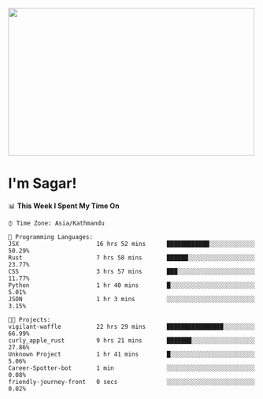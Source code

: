 
<img src="https://media.giphy.com/media/3ornk57KwDXf81rjWM/giphy.gif" width="500" height="300" frameBorder="0" class="giphy-embed" allowFullScreen></img>

#   I'm Sagar!

<!--START_SECTION:waka-->
📊 **This Week I Spent My Time On** 

```text
⌚︎ Time Zone: Asia/Kathmandu

💬 Programming Languages: 
JSX                      16 hrs 52 mins      ████████████░░░░░░░░░░░░░   50.29% 
Rust                     7 hrs 58 mins       ██████░░░░░░░░░░░░░░░░░░░   23.77% 
CSS                      3 hrs 57 mins       ███░░░░░░░░░░░░░░░░░░░░░░   11.77% 
Python                   1 hr 40 mins        █░░░░░░░░░░░░░░░░░░░░░░░░   5.01% 
JSON                     1 hr 3 mins         ░░░░░░░░░░░░░░░░░░░░░░░░░   3.15%

🐱‍💻 Projects: 
vigilant-waffle          22 hrs 29 mins      ████████████████░░░░░░░░░   66.99% 
curly_apple_rust         9 hrs 21 mins       ███████░░░░░░░░░░░░░░░░░░   27.86% 
Unknown Project          1 hr 41 mins        █░░░░░░░░░░░░░░░░░░░░░░░░   5.06% 
Career-Spotter-bot       1 min               ░░░░░░░░░░░░░░░░░░░░░░░░░   0.08% 
friendly-journey-front   0 secs              ░░░░░░░░░░░░░░░░░░░░░░░░░   0.02%

```


<!--END_SECTION:waka-->
